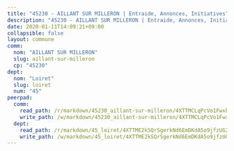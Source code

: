```yaml
---
title: "45230 - AILLANT SUR MILLERON | Entraide, Annonces, Initiatives"
description: "45230 - AILLANT SUR MILLERON | Entraide, Annonces, Initiatives"
date: 2020-01-11T14:09:21+09:00
collapsible: false
layout: commune
comm:
  nom: "AILLANT SUR MILLERON"
  slug: aillant-sur-milleron
  cp: "45230"
dept:
  nom: "Loiret"
  slug: loiret
  num: "45"
peerpad:
  comm:
    read_path: /r/markdown/45230_aillant-sur-milleron/4XTTMCLqPcVo1Fwxk3WViRUTTB1wLNkTKSJ7mgSZmiBNoepCV
    write_path: /w/markdown/45230_aillant-sur-milleron/4XTTMCLqPcVo1Fwxk3WViRUTTB1wLNkTKSJ7mgSZmiBNoepCV-K3TgUSut3MX4hiKdQxkZb9qXJtXNFvpMkmoekST1Eh1SFVxbbwHbj3mfQQibry8AmoHU1PUAYjPCwobUohiLjtqy4UgUaZNsFj3emtdNfzjf8bLYwfrhP9gUgJChtKfXH1BYqKN5
  dept:
    read_path: /r/markdown/45_loiret/4XTTME2kSQrSgerkNd6EmDKdA5o9jfzUG2SAG8C2qVYb3YXN4
    write_path: /w/markdown/45_loiret/4XTTME2kSQrSgerkNd6EmDKdA5o9jfzUG2SAG8C2qVYb3YXN4-K3TgULpEDoP6p5UphGUnEGQQDb2AQTj81Z2trE1ZVsdtBZSXUbkVLE9oEias3DdMz5vmgxRH8ErfnuyVj2VYfJxxhBMoq5ZxQCDrb2jTVFkww5uEThgDKwT8pF9LfJGTpqNraKjJ
---
```


